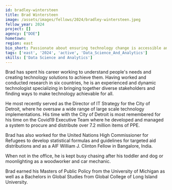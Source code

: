 ```yaml
---
id: bradley-wintersteen
title: Brad Wintersteen
image: /assets/images/fellows/2024/bradley-wintersteen.jpeg
fellow_year: 2024
project: []
agency: ["DOE"]
hometown: 
region: east
bio_short: Passionate about ensuring technology change is accessible and achievable for all.
tags: ['east', '2024', 'active', 'Data_Science_And_Analytics']
skills: ['Data Science and Analytics']
---
```

Brad has spent his career working to understand people's needs and creating technology solutions to achieve them. Having worked and conducted research in six countries, he is an experienced and dynamic technologist specializing in bringing together diverse stakeholders and finding ways to make technology achievable for all. 

He most recently served as the Director of IT Strategy for the City of Detroit, where he oversaw a wide range of large scale technology implementations. His time with the City of Detroit is most remembered for his time on the Covid19 Executive Team where he developed and managed a system to procure and distribute over 7.2 million items of PPE.

Brad has also worked for the United Nations High Commissioner for Refugees to develop statistical formulas and guidelines for targeted aid distributions and as a AIF William J. Clinton Fellow in Bangalore, India. 
 
When not in the office, he is kept busy chasing after his toddler and dog or moonlighting as a woodworker and car mechanic.

Brad earned his Masters of Public Policy from the University of Michigan as well as a Bachelors in Global Studies from Global College of Long Island University. 